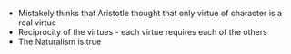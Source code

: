 - Mistakely thinks that Aristotle thought that only virtue of character is a real virtue
- Reciprocity of the virtues - each virtue requires each of the others
- The Naturalism is true